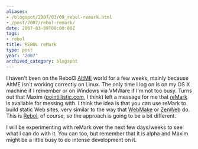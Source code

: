 ```yaml
---
aliases:
- /blogspot/2007/03/09_rebol-remark.html
- /post/2007/rebol-remark/
date: 2007-03-09T00:00:00Z
tags:
- rebol
title: REBOL reMark
type: post
year: '2007'
archived_category: blogspot
---
```

I haven't been on the Rebol3 <a href="http://www.altme.com/">AltME</a> world for a few weeks, mainly because AltME isn't working correctly on Linux. The only time I log on is on my OS X machine if I remember or on Windows via VMWare if I'm not too busy. Turns out that Maxim (<a href="http://www.pointillistic.com/">pointillistic.com</a>, I think) left a message for me that <a href="http://www.pointillistic.com/open-REBOL/moa/steel/retools/remark/index.html">reMark</a> is available for messing with. I think the idea is that you can use reMark to build static Web sites, very similar to the way that <a href="http://webmake.taint.org/">WebMake</a> or <a href="http://zenspider.com/ZSS/Products/ZenWeb/index.html">ZenWeb</a> do. This is <a href="http://rebol.com/">Rebol</a>, of course, so the approach is going to be a bit different.
<!-- TEASER_END -->

I will be experimenting with reMark over the next few days/weeks to see what I can do with it. You can too, but remember that it is alpha and Maxim might be a little busy to do intense development on it.
